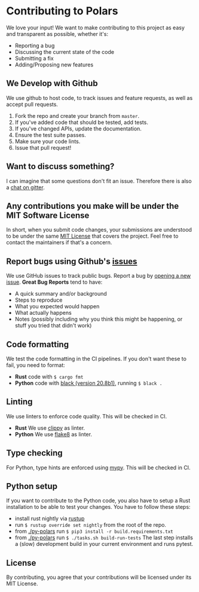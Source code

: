 # Contributing to Polars
We love your input! We want to make contributing to this project as easy and transparent as possible, whether it's:

- Reporting a bug
- Discussing the current state of the code
- Submitting a fix
- Adding/Proposing new features

## We Develop with Github
We use github to host code, to track issues and feature requests, as well as accept pull requests.

1. Fork the repo and create your branch from `master`.
2. If you've added code that should be tested, add tests.
3. If you've changed APIs, update the documentation.
4. Ensure the test suite passes.
5. Make sure your code lints.
6. Issue that pull request!

## Want to discuss something?
I can imagine that some questions don't fit an issue.
Therefore there is also a [chat on gitter](https://gitter.im/polars-rs/community).

## Any contributions you make will be under the MIT Software License
In short, when you submit code changes, your submissions are understood to be under the same
[MIT License](http://choosealicense.com/licenses/mit/) that covers the project.
Feel free to contact the maintainers if that's a concern.

## Report bugs using Github's [issues](https://github.com/ritchie46/polars/issues)
We use GitHub issues to track public bugs. Report a bug by [opening a new issue]().
**Great Bug Reports** tend to have:

- A quick summary and/or background
- Steps to reproduce
- What you expected would happen
- What actually happens
- Notes (possibly including why you think this might be happening, or stuff you tried that didn't work)

## Code formatting
We test the code formatting in the CI pipelines. If you don't want these to fail, you need to format:

* **Rust** code with `$ cargo fmt`
* **Python** code with [black (version 20.8b1)](https://github.com/psf/black), running `$ black .`

## Linting
We use linters to enforce code quality. This will be checked in CI.

* **Rust** We use [clippy](https://github.com/rust-lang/rust-clippy) as linter.
* **Python** We use [flake8](https://flake8.pycqa.org/en/latest/) as linter.

## Type checking
For Python, type hints are enforced using [mypy](https://github.com/python/mypy). This will be checked in CI.

## Python setup
If you want to contribute to the Python code, you also have to setup a Rust installation to be able to test your changes.
You have to follow these steps:

* install rust nightly via [rustup](https://www.rust-lang.org/tools/install)
* run `$ rustup override set nightly` from the root of the repo.
* from [./py-polars](./py-polars) run `$ pip3 install -r build.requirements.txt`
* from [./py-polars](./py-polars) run `$ ./tasks.sh build-run-tests`
The last step installs a (slow) development build in your current environment and runs pytest.

## License
By contributing, you agree that your contributions will be licensed under its MIT License.
